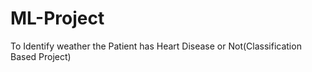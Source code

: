# ML-Project
To Identify weather the Patient has Heart Disease or Not(Classification Based Project) 
